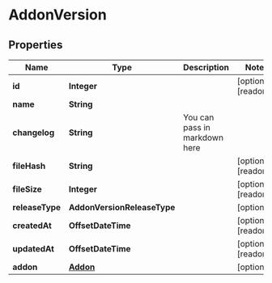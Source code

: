 

# AddonVersion


## Properties

Name | Type | Description | Notes
------------ | ------------- | ------------- | -------------
**id** | **Integer** |  |  [optional] [readonly]
**name** | **String** |  | 
**changelog** | **String** | You can pass in markdown here | 
**fileHash** | **String** |  |  [optional] [readonly]
**fileSize** | **Integer** |  |  [optional] [readonly]
**releaseType** | **AddonVersionReleaseType** |  |  [optional]
**createdAt** | **OffsetDateTime** |  |  [optional] [readonly]
**updatedAt** | **OffsetDateTime** |  |  [optional] [readonly]
**addon** | [**Addon**](Addon.md) |  |  [optional]



